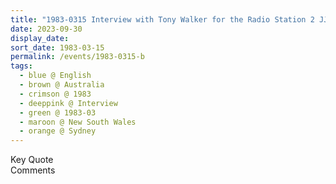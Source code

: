 ```yaml
---
title: "1983-0315 Interview with Tony Walker for the Radio Station 2 JJJ (now Triple J) FM, Sydney, New South Wales, Australia"
date: 2023-09-30
display_date: 
sort_date: 1983-03-15
permalink: /events/1983-0315-b
tags:
  - blue @ English
  - brown @ Australia
  - crimson @ 1983
  - deeppink @ Interview 
  - green @ 1983-03
  - maroon @ New South Wales
  - orange @ Sydney 
---
```


<wave-list>
  <list-title color="green" width="75">Key Quote</list-title>
  <list-item color="BlanchedAlmond"  width="200"></list-item>
  <list-item color="Lavender"></list-item>
  <list-item color="BlanchedAlmond"></list-item>
</wave-list>

<br>

<wave-list>
  <list-title color="green" width="75">Comments</list-title>
  <list-item color="BlanchedAlmond"  width="200"></list-item>
  <list-item color="Lavender"></list-item>
  <list-item color="BlanchedAlmond"></list-item>
</wave-list>